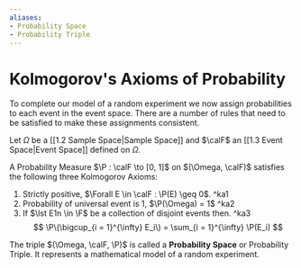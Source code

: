 ```yaml
---
aliases: 
- Probability Space
- Probability Triple
---
```


# Kolmogorov's Axioms of Probability

To complete our model of a random experiment we now assign probabilities to each event in the event space. There are a number of rules that need to be satisfied to make these assignments consistent.

Let $\Omega$ be a [[1.2 Sample Space|Sample Space]] and $\calF$ an [[1.3 Event Space|Event Space]] defined on $\Omega$. 

A Probability Measure $\P : \calF \to [0, 1]$ on $(\Omega, \calF)$ satisfies the following three Kolmogorov Axioms:

1. Strictly positive, $\Forall E \in \calF : \P(E) \geq 0$. ^ka1
2. Probability of universal event is 1, $\P(\Omega) = 1$ ^ka2
3. If $\lst E1n \in \F$ be a collection of disjoint events then. ^ka3
$$
\P\(\bigcup_{i = 1}^{\infty} E_i\) = \sum_{i = 1}^{\infty} \P(E_i)
$$ 

The triple $(\Omega, \calF, \P)$ is called a **Probability Space** or Probability Triple. It represents a mathematical model of a random experiment.
